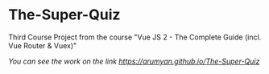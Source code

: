 # The-Super-Quiz
Third Course Project from the course "Vue JS 2 - The Complete Guide (incl. Vue Router &amp; Vuex)"

*You can see the work on the link https://arumyan.github.io/The-Super-Quiz*
